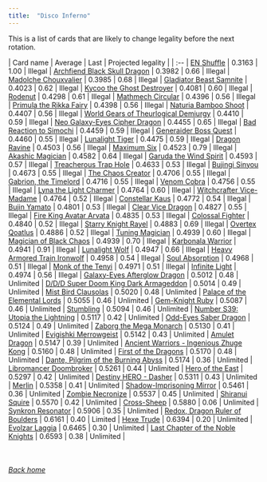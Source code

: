 ```yaml
---
title:  "Disco Inferno"
---
```


This is a list of cards that are likely to change legality before the next rotation.

| Card name | Average | Last | Projected legality |
| :-- |
[EN Shuffle](https://db.ygoprodeck.com/card/?search=EN%20Shuffle) | 0.3163 | 1.00 | Illegal |
[Archfiend Black Skull Dragon](https://db.ygoprodeck.com/card/?search=Archfiend%20Black%20Skull%20Dragon) | 0.3982 | 0.66 | Illegal |
[Madolche Chouxvalier](https://db.ygoprodeck.com/card/?search=Madolche%20Chouxvalier) | 0.3985 | 0.68 | Illegal |
[Gladiator Beast Samnite](https://db.ygoprodeck.com/card/?search=Gladiator%20Beast%20Samnite) | 0.4023 | 0.62 | Illegal |
[Kycoo the Ghost Destroyer](https://db.ygoprodeck.com/card/?search=Kycoo%20the%20Ghost%20Destroyer) | 0.4081 | 0.60 | Illegal |
[Rodenut](https://db.ygoprodeck.com/card/?search=Rodenut) | 0.4298 | 0.61 | Illegal |
[Mathmech Circular](https://db.ygoprodeck.com/card/?search=Mathmech%20Circular) | 0.4396 | 0.56 | Illegal |
[Primula the Rikka Fairy](https://db.ygoprodeck.com/card/?search=Primula%20the%20Rikka%20Fairy) | 0.4398 | 0.56 | Illegal |
[Naturia Bamboo Shoot](https://db.ygoprodeck.com/card/?search=Naturia%20Bamboo%20Shoot) | 0.4407 | 0.56 | Illegal |
[World Gears of Theurlogical Demiurgy](https://db.ygoprodeck.com/card/?search=World%20Gears%20of%20Theurlogical%20Demiurgy) | 0.4410 | 0.59 | Illegal |
[Neo Galaxy-Eyes Cipher Dragon](https://db.ygoprodeck.com/card/?search=Neo%20Galaxy-Eyes%20Cipher%20Dragon) | 0.4455 | 0.65 | Illegal |
[Bad Reaction to Simochi](https://db.ygoprodeck.com/card/?search=Bad%20Reaction%20to%20Simochi) | 0.4459 | 0.59 | Illegal |
[Generaider Boss Quest](https://db.ygoprodeck.com/card/?search=Generaider%20Boss%20Quest) | 0.4460 | 0.55 | Illegal |
[Lunalight Tiger](https://db.ygoprodeck.com/card/?search=Lunalight%20Tiger) | 0.4475 | 0.59 | Illegal |
[Dragon Ravine](https://db.ygoprodeck.com/card/?search=Dragon%20Ravine) | 0.4503 | 0.56 | Illegal |
[Maximum Six](https://db.ygoprodeck.com/card/?search=Maximum%20Six) | 0.4523 | 0.79 | Illegal |
[Akashic Magician](https://db.ygoprodeck.com/card/?search=Akashic%20Magician) | 0.4582 | 0.64 | Illegal |
[Garuda the Wind Spirit](https://db.ygoprodeck.com/card/?search=Garuda%20the%20Wind%20Spirit) | 0.4593 | 0.57 | Illegal |
[Treacherous Trap Hole](https://db.ygoprodeck.com/card/?search=Treacherous%20Trap%20Hole) | 0.4633 | 0.53 | Illegal |
[Bujingi Sinyou](https://db.ygoprodeck.com/card/?search=Bujingi%20Sinyou) | 0.4673 | 0.55 | Illegal |
[The Chaos Creator](https://db.ygoprodeck.com/card/?search=The%20Chaos%20Creator) | 0.4706 | 0.55 | Illegal |
[Gabrion, the Timelord](https://db.ygoprodeck.com/card/?search=Gabrion,%20the%20Timelord) | 0.4716 | 0.55 | Illegal |
[Venom Cobra](https://db.ygoprodeck.com/card/?search=Venom%20Cobra) | 0.4756 | 0.55 | Illegal |
[Lyna the Light Charmer](https://db.ygoprodeck.com/card/?search=Lyna%20the%20Light%20Charmer) | 0.4764 | 0.60 | Illegal |
[Witchcrafter Vice-Madame](https://db.ygoprodeck.com/card/?search=Witchcrafter%20Vice-Madame) | 0.4764 | 0.52 | Illegal |
[Constellar Kaus](https://db.ygoprodeck.com/card/?search=Constellar%20Kaus) | 0.4772 | 0.54 | Illegal |
[Bujin Yamato](https://db.ygoprodeck.com/card/?search=Bujin%20Yamato) | 0.4801 | 0.53 | Illegal |
[Clear Vice Dragon](https://db.ygoprodeck.com/card/?search=Clear%20Vice%20Dragon) | 0.4827 | 0.55 | Illegal |
[Fire King Avatar Arvata](https://db.ygoprodeck.com/card/?search=Fire%20King%20Avatar%20Arvata) | 0.4835 | 0.53 | Illegal |
[Colossal Fighter](https://db.ygoprodeck.com/card/?search=Colossal%20Fighter) | 0.4840 | 0.52 | Illegal |
[Starry Knight Rayel](https://db.ygoprodeck.com/card/?search=Starry%20Knight%20Rayel) | 0.4883 | 0.69 | Illegal |
[Overtex Qoatlus](https://db.ygoprodeck.com/card/?search=Overtex%20Qoatlus) | 0.4886 | 0.52 | Illegal |
[Tuning Magician](https://db.ygoprodeck.com/card/?search=Tuning%20Magician) | 0.4939 | 0.60 | Illegal |
[Magician of Black Chaos](https://db.ygoprodeck.com/card/?search=Magician%20of%20Black%20Chaos) | 0.4939 | 0.70 | Illegal |
[Karbonala Warrior](https://db.ygoprodeck.com/card/?search=Karbonala%20Warrior) | 0.4941 | 0.91 | Illegal |
[Lunalight Wolf](https://db.ygoprodeck.com/card/?search=Lunalight%20Wolf) | 0.4947 | 0.66 | Illegal |
[Heavy Armored Train Ironwolf](https://db.ygoprodeck.com/card/?search=Heavy%20Armored%20Train%20Ironwolf) | 0.4958 | 0.54 | Illegal |
[Soul Absorption](https://db.ygoprodeck.com/card/?search=Soul%20Absorption) | 0.4968 | 0.51 | Illegal |
[Monk of the Tenyi](https://db.ygoprodeck.com/card/?search=Monk%20of%20the%20Tenyi) | 0.4971 | 0.51 | Illegal |
[Infinite Light](https://db.ygoprodeck.com/card/?search=Infinite%20Light) | 0.4974 | 0.56 | Illegal |
[Galaxy-Eyes Afterglow Dragon](https://db.ygoprodeck.com/card/?search=Galaxy-Eyes%20Afterglow%20Dragon) | 0.5012 | 0.48 | Unlimited |
[D/D/D Super Doom King Dark Armageddon](https://db.ygoprodeck.com/card/?search=D/D/D%20Super%20Doom%20King%20Dark%20Armageddon) | 0.5014 | 0.49 | Unlimited |
[Mist Bird Clausolas](https://db.ygoprodeck.com/card/?search=Mist%20Bird%20Clausolas) | 0.5020 | 0.48 | Unlimited |
[Palace of the Elemental Lords](https://db.ygoprodeck.com/card/?search=Palace%20of%20the%20Elemental%20Lords) | 0.5055 | 0.46 | Unlimited |
[Gem-Knight Ruby](https://db.ygoprodeck.com/card/?search=Gem-Knight%20Ruby) | 0.5087 | 0.46 | Unlimited |
[Stumbling](https://db.ygoprodeck.com/card/?search=Stumbling) | 0.5094 | 0.46 | Unlimited |
[Number S39: Utopia the Lightning](https://db.ygoprodeck.com/card/?search=Number%20S39:%20Utopia%20the%20Lightning) | 0.5117 | 0.42 | Unlimited |
[Odd-Eyes Saber Dragon](https://db.ygoprodeck.com/card/?search=Odd-Eyes%20Saber%20Dragon) | 0.5124 | 0.49 | Unlimited |
[Zaborg the Mega Monarch](https://db.ygoprodeck.com/card/?search=Zaborg%20the%20Mega%20Monarch) | 0.5130 | 0.41 | Unlimited |
[Evigishki Merrowgeist](https://db.ygoprodeck.com/card/?search=Evigishki%20Merrowgeist) | 0.5142 | 0.43 | Unlimited |
[Amulet Dragon](https://db.ygoprodeck.com/card/?search=Amulet%20Dragon) | 0.5147 | 0.39 | Unlimited |
[Ancient Warriors - Ingenious Zhuge Kong](https://db.ygoprodeck.com/card/?search=Ancient%20Warriors%20-%20Ingenious%20Zhuge%20Kong) | 0.5160 | 0.48 | Unlimited |
[First of the Dragons](https://db.ygoprodeck.com/card/?search=First%20of%20the%20Dragons) | 0.5170 | 0.48 | Unlimited |
[Dante, Pilgrim of the Burning Abyss](https://db.ygoprodeck.com/card/?search=Dante,%20Pilgrim%20of%20the%20Burning%20Abyss) | 0.5174 | 0.36 | Unlimited |
[Libromancer Doombroker](https://db.ygoprodeck.com/card/?search=Libromancer%20Doombroker) | 0.5261 | 0.44 | Unlimited |
[Hero of the East](https://db.ygoprodeck.com/card/?search=Hero%20of%20the%20East) | 0.5297 | 0.42 | Unlimited |
[Destiny HERO - Dasher](https://db.ygoprodeck.com/card/?search=Destiny%20HERO%20-%20Dasher) | 0.5311 | 0.43 | Unlimited |
[Merlin](https://db.ygoprodeck.com/card/?search=Merlin) | 0.5358 | 0.41 | Unlimited |
[Shadow-Imprisoning Mirror](https://db.ygoprodeck.com/card/?search=Shadow-Imprisoning%20Mirror) | 0.5461 | 0.36 | Unlimited |
[Zombie Necronize](https://db.ygoprodeck.com/card/?search=Zombie%20Necronize) | 0.5537 | 0.45 | Unlimited |
[Shiranui Squire](https://db.ygoprodeck.com/card/?search=Shiranui%20Squire) | 0.5570 | 0.42 | Unlimited |
[Cross-Sheep](https://db.ygoprodeck.com/card/?search=Cross-Sheep) | 0.5880 | 0.06 | Unlimited |
[Synkron Resonator](https://db.ygoprodeck.com/card/?search=Synkron%20Resonator) | 0.5906 | 0.35 | Unlimited |
[Redox, Dragon Ruler of Boulders](https://db.ygoprodeck.com/card/?search=Redox,%20Dragon%20Ruler%20of%20Boulders) | 0.6161 | 0.40 | Limited |
[Hexe Trude](https://db.ygoprodeck.com/card/?search=Hexe%20Trude) | 0.6394 | 0.20 | Unlimited |
[Evolzar Laggia](https://db.ygoprodeck.com/card/?search=Evolzar%20Laggia) | 0.6465 | 0.30 | Unlimited |
[Last Chapter of the Noble Knights](https://db.ygoprodeck.com/card/?search=Last%20Chapter%20of%20the%20Noble%20Knights) | 0.6593 | 0.38 | Unlimited |

<br>

###### [Back home](index)